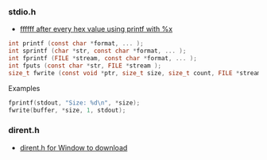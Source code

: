 
### stdio.h

- [ffffff after every hex value using printf with %x](https://stackoverflow.com/questions/7496657/when-printing-hex-values-using-x-why-is-ffffff-printed-after-each-value)
```c
int printf (const char *format, ... );
int sprintf (char *str, const char *format, ... );
int fprintf (FILE *stream, const char *format, ... );
int fputs (const char *str, FILE *stream );
size_t fwrite (const void *ptr, size_t size, size_t count, FILE *stream );
```
Examples
```c
fprintf(stdout, "Size: %d\n", *size);
fwrite(buffer, *size, 1, stdout);
```
### dirent.h

- [dirent.h for Window to download](http://www.two-sdg.demon.co.uk/curbralan/code/dirent/dirent.html)

